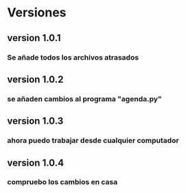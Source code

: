 # Versiones
## version 1.0.1
### Se añade todos los archivos atrasados
## version 1.0.2
### se añaden cambios al programa "agenda.py"
## version 1.0.3
### ahora puedo trabajar desde cualquier computador
## version 1.0.4
### compruebo los cambios en casa
